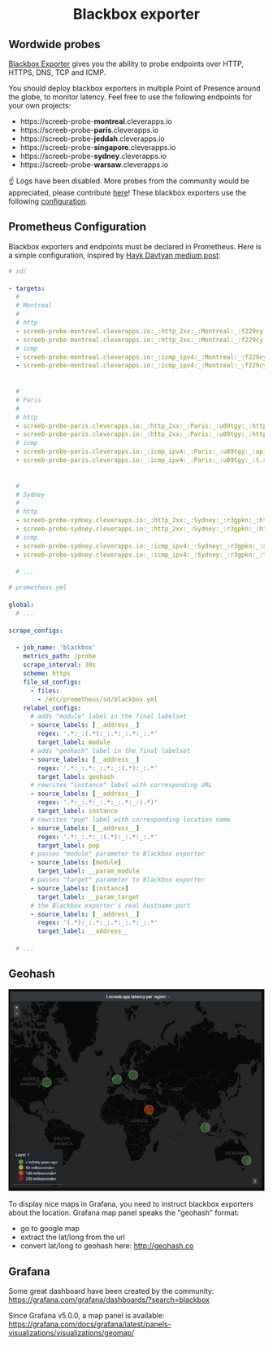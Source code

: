 
<h1 style="text-align: center;">
  Blackbox exporter
</h1>

## Wordwide probes

<a href="https://github.com/prometheus/blackbox_exporter" target="_blank">Blackbox Exporter</a> gives you the ability to probe endpoints over HTTP, HTTPS, DNS, TCP and ICMP.</a>

You should deploy blackbox exporters in multiple Point of Presence around the globe, to monitor latency. Feel free to use the following endpoints for your own projects:

- https://screeb-probe-<b>montreal</b>.cleverapps.io
- https://screeb-probe-<b>paris</b>.cleverapps.io
- https://screeb-probe-<b>jeddah</b>.cleverapps.io
- https://screeb-probe-<b>singapore</b>.cleverapps.io
- https://screeb-probe-<b>sydney</b>.cleverapps.io
- https://screeb-probe-<b>warsaw</b>.cleverapps.io

☝️ Logs have been disabled. More probes from the community would be appreciated, please contribute <a href="https://github.com/samber/awesome-prometheus-alerts/" target="_blank">here</a>! These blackbox exporters use the following <a href="https://github.com/ScreebApp/blackbox_exporter/blob/master/screeb.yml" target="_blank">configuration</a>.

## Prometheus Configuration

Blackbox exporters and endpoints must be declared in Prometheus. Here is a simple configuration, inspired by [Hayk Davtyan medium post](https://medium.com/geekculture/single-prometheus-job-for-dozens-of-blackbox-exporters-2a7ba492d6c8):

```yml
# sd/

- targets:
  #
  # Montreal
  #
  # http
  - screeb-probe-montreal.cleverapps.io:_:http_2xx:_:Montreal:_:f229cy:_:https://api.screeb.app
  - screeb-probe-montreal.cleverapps.io:_:http_2xx:_:Montreal:_:f229cy:_:https://t.screeb.app/tag.js
  # icmp
  - screeb-probe-montreal.cleverapps.io:_:icmp_ipv4:_:Montreal:_:f229cy:_:api.screeb.app
  - screeb-probe-montreal.cleverapps.io:_:icmp_ipv4:_:Montreal:_:f229cy:_:t.screeb.app


  #
  # Paris
  #
  # http
  - screeb-probe-paris.cleverapps.io:_:http_2xx:_:Paris:_:u09tgy:_:https://api.screeb.app
  - screeb-probe-paris.cleverapps.io:_:http_2xx:_:Paris:_:u09tgy:_:https://t.screeb.app/tag.js
  # icmp
  - screeb-probe-paris.cleverapps.io:_:icmp_ipv4:_:Paris:_:u09tgy:_:api.screeb.app
  - screeb-probe-paris.cleverapps.io:_:icmp_ipv4:_:Paris:_:u09tgy:_:t.screeb.app


  #
  # Sydney
  #
  # http
  - screeb-probe-sydney.cleverapps.io:_:http_2xx:_:Sydney:_:r3gpkn:_:https://api.screeb.app
  - screeb-probe-sydney.cleverapps.io:_:http_2xx:_:Sydney:_:r3gpkn:_:https://t.screeb.app/tag.js
  # icmp
  - screeb-probe-sydney.cleverapps.io:_:icmp_ipv4:_:Sydney:_:r3gpkn:_:api.screeb.app
  - screeb-probe-sydney.cleverapps.io:_:icmp_ipv4:_:Sydney:_:r3gpkn:_:t.screeb.app

  # ...
```

```yml
# prometheus.yml

global:
  # ...

scrape_configs:

  - job_name: 'blackbox'
    metrics_path: /probe
    scrape_interval: 30s
    scheme: https
    file_sd_configs:
      - files:
        - /etc/prometheus/sd/blackbox.yml
    relabel_configs:
      # adds "module" label in the final labelset
      - source_labels: [__address__]
        regex: '.*:_:(.*):_:.*:_:.*:_:.*'
        target_label: module
      # adds "geohash" label in the final labelset
      - source_labels: [__address__]
        regex: '.*:_:.*:_:.*:_:(.*):_:.*'
        target_label: geohash
      # rewrites "instance" label with corresponding URL
      - source_labels: [__address__]
        regex: '.*:_:.*:_:.*:_:.*:_:(.*)'
        target_label: instance
      # rewrites "pop" label with corresponding location name
      - source_labels: [__address__]
        regex: '.*:_:.*:_:(.*):_:.*:_:.*'
        target_label: pop
      # passes "module" parameter to Blackbox exporter
      - source_labels: [module]
        target_label: __param_module
      # passes "target" parameter to Blackbox exporter
      - source_labels: [instance]
        target_label: __param_target
      # the Blackbox exporter's real hostname:port
      - source_labels: [__address__]
        regex: '(.*):_:.*:_:.*:_:.*:_:.*'
        target_label: __address__

  # ...

```

## Geohash

![](assets/grafana-map-panel.png)

To display nice maps in Grafana, you need to instruct blackbox exporters about the location. Grafana map panel speaks the "geohash" format:

- go to google map
- extract the lat/long from the url
- convert lat/long to geohash here: http://geohash.co

## Grafana

Some great dashboard have been created by the community: https://grafana.com/grafana/dashboards/?search=blackbox

Since Grafana v5.0.0, a map panel is available: https://grafana.com/docs/grafana/latest/panels-visualizations/visualizations/geomap/
